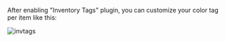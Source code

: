 After enabling "Inventory Tags" plugin, you can customize your color tag per item like this:

![invtags](https://i.imgur.com/u3F0ank.gif)
